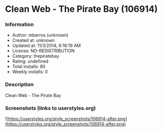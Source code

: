 # Clean Web - The Pirate Bay (106914)

### Information
- Author: mbarros (unknown)
- Created at: unknown
- Updated at: 11/3/2014, 6:16:19 AM
- License: NO-REDISTRIBUTION
- Category: thepiratebay
- Rating: undefined
- Total installs: 80
- Weekly installs: 0


### Description
Clean Web - The Pirate Bay


### Screenshots (links to userstyles.org)
![https://userstyles.org/style_screenshots/106914-after.png](https://userstyles.org/style_screenshots/106914-after.png)


